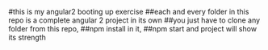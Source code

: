 #this is my angular2 booting up exercise
##each and every folder in this repo is a complete angular 2 project in its own
##you just have to clone any folder from this repo,
##npm install in it,
##npm start and project will show its strength
